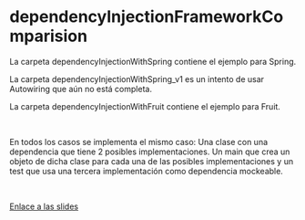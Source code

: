# dependencyInjectionFrameworkComparision

La carpeta dependencyInjectionWithSpring contiene el ejemplo para Spring.

La carpeta dependencyInjectionWithSpring_v1 es un intento de usar Autowiring que aún no está completa.

La carpeta dependencyInjectionWithFruit contiene el ejemplo para Fruit.

<br>

En todos los casos se implementa el mismo caso:
Una clase con una dependencia que tiene 2 posibles implementaciones. Un main que crea un objeto de dicha clase para cada una de las posibles implementaciones y un test que usa una tercera implementación como dependencia mockeable.

<br>

[Enlace a las slides](https://docs.google.com/presentation/d/1ZejYcpAW5PrbCo62J-DaQNSfPKveGwvXbc6z5wMxuoU/edit?usp=sharing)
